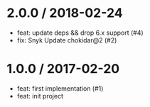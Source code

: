 
2.0.0 / 2018-02-24
==================

  * feat: update deps && drop 6.x support (#4)
  * fix: Snyk Update chokidar@2 (#2)

1.0.0 / 2017-02-20
==================

  * feat: first implementation (#1)
  * feat: init project
